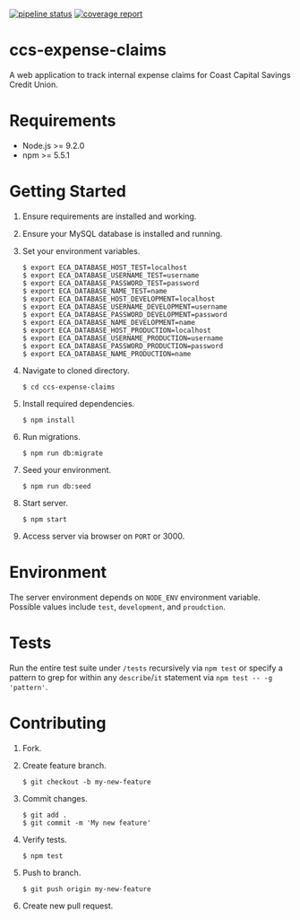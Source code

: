 [![pipeline status](https://gitlab.com/cpsc3192017w2/coast-capital/Dining-Philosophers/ccs-expense-claims/badges/master/pipeline.svg)](https://gitlab.com/cpsc3192017w2/coast-capital/Dining-Philosophers/ccs-expense-claims/commits/master) [![coverage report](https://gitlab.com/cpsc3192017w2/coast-capital/Dining-Philosophers/ccs-expense-claims/badges/master/coverage.svg)](https://gitlab.com/cpsc3192017w2/coast-capital/Dining-Philosophers/ccs-expense-claims/commits/master)

# ccs-expense-claims

A web application to track internal expense claims for Coast Capital Savings Credit Union.

# Requirements

* Node.js >= 9.2.0
* npm >= 5.5.1

# Getting Started

1. Ensure requirements are installed and working.
2. Ensure your MySQL database is installed and running.
3. Set your environment variables.

    ```
    $ export ECA_DATABASE_HOST_TEST=localhost
    $ export ECA_DATABASE_USERNAME_TEST=username
    $ export ECA_DATABASE_PASSWORD_TEST=password
    $ export ECA_DATABASE_NAME_TEST=name
    $ export ECA_DATABASE_HOST_DEVELOPMENT=localhost
    $ export ECA_DATABASE_USERNAME_DEVELOPMENT=username
    $ export ECA_DATABASE_PASSWORD_DEVELOPMENT=password
    $ export ECA_DATABASE_NAME_DEVELOPMENT=name
    $ export ECA_DATABASE_HOST_PRODUCTION=localhost
    $ export ECA_DATABASE_USERNAME_PRODUCTION=username
    $ export ECA_DATABASE_PASSWORD_PRODUCTION=password
    $ export ECA_DATABASE_NAME_PRODUCTION=name
    ```

4. Navigate to cloned directory.

    ```$ cd ccs-expense-claims```

5. Install required dependencies.

    ```$ npm install```

5. Run migrations.

    ```$ npm run db:migrate```

6. Seed your environment.

    ```$ npm run db:seed```

6. Start server.

    ```$ npm start```

7. Access server via browser on `PORT` or 3000.

# Environment

The server environment depends on `NODE_ENV` environment variable. Possible values include `test`, `development`, and `proudction`.

# Tests

Run the entire test suite under `/tests` recursively via `npm test` or specify a pattern to grep for within any `describe`/`it` statement via `npm test -- -g 'pattern'`.

# Contributing

1. Fork.
2. Create feature branch.

    ```$ git checkout -b my-new-feature```

3. Commit changes.

    ```
    $ git add .
    $ git commit -m 'My new feature'
    ```

4. Verify tests.

    ```$ npm test```

5. Push to branch.

    ```$ git push origin my-new-feature```

6. Create new pull request.
